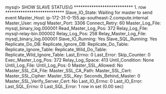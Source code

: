 mysql> SHOW SLAVE STATUS\G
*************************** 1. row ***************************
               Slave_IO_State: Waiting for master to send event
                  Master_Host: ip-172-31-0-155.ap-southeast-2.compute.internal
                  Master_User: mysql
                  Master_Port: 3306
                Connect_Retry: 60
              Master_Log_File: mysql_binary_log.000001
          Read_Master_Log_Pos: 372
               Relay_Log_File: mysql-relay-bin.000002
                Relay_Log_Pos: 258
        Relay_Master_Log_File: mysql_binary_log.000001
             Slave_IO_Running: Yes
            Slave_SQL_Running: Yes
              Replicate_Do_DB:
          Replicate_Ignore_DB:
           Replicate_Do_Table:
       Replicate_Ignore_Table:
      Replicate_Wild_Do_Table:
  Replicate_Wild_Ignore_Table:
                   Last_Errno: 0
                   Last_Error:
                 Skip_Counter: 0
          Exec_Master_Log_Pos: 372
              Relay_Log_Space: 413
              Until_Condition: None
               Until_Log_File:
                Until_Log_Pos: 0
           Master_SSL_Allowed: No
           Master_SSL_CA_File:
           Master_SSL_CA_Path:
              Master_SSL_Cert:
            Master_SSL_Cipher:
               Master_SSL_Key:
        Seconds_Behind_Master: 0
Master_SSL_Verify_Server_Cert: No
                Last_IO_Errno: 0
                Last_IO_Error:
               Last_SQL_Errno: 0
               Last_SQL_Error:
1 row in set (0.00 sec)

